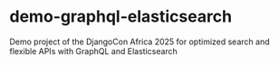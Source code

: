 # demo-graphql-elasticsearch
Demo project of the DjangoCon Africa 2025 for optimized search and flexible APIs with GraphQL and Elasticsearch
